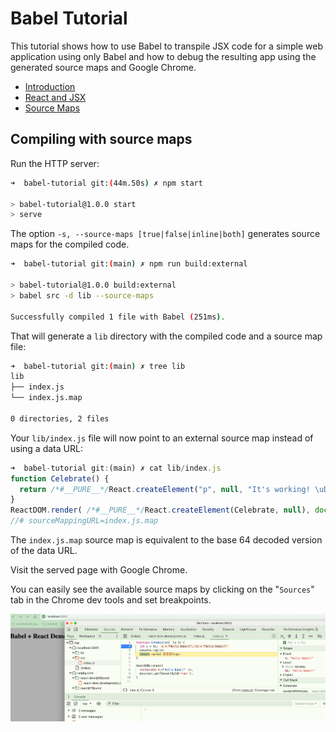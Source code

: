 # Babel Tutorial

This tutorial shows how to use Babel to transpile JSX code for a simple web application 
using only Babel and how to debug the resulting app using the generated source maps and 
Google Chrome.

* [Introduction](https://inspirnathan.com/posts/12-babel-tutorial-part-1)
* [React and JSX](https://inspirnathan.com/posts/13-babel-tutorial-part-2)
* [Source Maps](https://inspirnathan.com/posts/14-babel-tutorial-part-3)
<!--
* [Transpiling Code for Older Browsers](https://inspirnathan.com/posts/17-babel-tutorial-part-4)
* [Quick Command To Discover Used Ports](https://inspirnathan.com/posts/15-quick-command-to-discover-used-ports)
* [How To Setup VirtualBox For Internet Explorer](https://inspirnathan.com/posts/16-how-to-setup-virtualbox-for-internet-explorer)
* [Babel Tutorial Part 4 - Compatibility With Older Browsers](https://inspirnathan.com/posts/17-babel-tutorial-part-4)
* [Npm Tips And Tricks](https://inspirnathan.com/posts/18-npm-tips-and-tricks)
-->


## Compiling with source maps

Run the HTTP server:

```sh
➜  babel-tutorial git:(44m.50s) ✗ npm start

> babel-tutorial@1.0.0 start
> serve
``` 

The option `-s, --source-maps [true|false|inline|both]` generates source maps for the compiled code.

```sh
➜  babel-tutorial git:(main) ✗ npm run build:external

> babel-tutorial@1.0.0 build:external
> babel src -d lib --source-maps

Successfully compiled 1 file with Babel (251ms).
```

That will generate a `lib` directory with the compiled code and a source map file:

```sh
➜  babel-tutorial git:(main) ✗ tree lib 
lib
├── index.js
└── index.js.map

0 directories, 2 files
```

Your `lib/index.js` file will now point to an external source map instead of using a data URL:

```js
➜  babel-tutorial git:(main) ✗ cat lib/index.js
function Celebrate() {
  return /*#__PURE__*/React.createElement("p", null, "It's working! \uD83C\uDF89\uD83C\uDF89\uD83C\uDF89");
}
ReactDOM.render( /*#__PURE__*/React.createElement(Celebrate, null), document.getElementById('root'));
//# sourceMappingURL=index.js.map
```

The `index.js.map` source map is equivalent to the base 64 decoded version of the data URL.

Visit the served page with Google Chrome. 

You can easily see the available source maps by clicking on the "`Sources`" tab in the Chrome dev tools and set breakpoints. 

![/images/source-map-debugging.png](/images/source-map-debugging.png)
